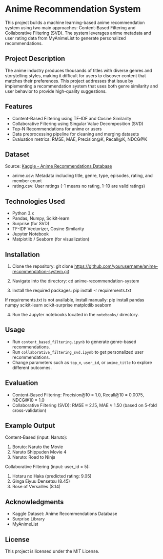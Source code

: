 
# Anime Recommendation System

This project builds a machine learning-based anime recommendation system using two main approaches: Content-Based Filtering and Collaborative Filtering (SVD). The system leverages anime metadata and user rating data from MyAnimeList to generate personalized recommendations.

## Project Description

The anime industry produces thousands of titles with diverse genres and storytelling styles, making it difficult for users to discover content that matches their preferences. This project addresses that issue by implementing a recommendation system that uses both genre similarity and user behavior to provide high-quality suggestions.

## Features

- Content-Based Filtering using TF-IDF and Cosine Similarity
- Collaborative Filtering using Singular Value Decomposition (SVD)
- Top-N Recommendations for anime or users
- Data preprocessing pipeline for cleaning and merging datasets
- Evaluation metrics: RMSE, MAE, Precision@K, Recall@K, NDCG@K

## Dataset

Source: [Kaggle - Anime Recommendations Database](https://www.kaggle.com/datasets/CooperUnion/anime-recommendations-database)

- anime.csv: Metadata including title, genre, type, episodes, rating, and member count
- rating.csv: User ratings (-1 means no rating, 1–10 are valid ratings)

## Technologies Used

- Python 3.x
- Pandas, Numpy, Scikit-learn
- Surprise (for SVD)
- TF-IDF Vectorizer, Cosine Similarity
- Jupyter Notebook
- Matplotlib / Seaborn (for visualization)

## Installation

1. Clone the repository:
   git clone https://github.com/yourusername/anime-recommendation-system.git

2. Navigate into the directory:
   cd anime-recommendation-system

3. Install the required packages:
   pip install -r requirements.txt

If requirements.txt is not available, install manually:
   pip install pandas numpy scikit-learn scikit-surprise matplotlib seaborn

4. Run the Jupyter notebooks located in the `notebooks/` directory.

## Usage

- Run `content_based_filtering.ipynb` to generate genre-based recommendations.
- Run `collaborative_filtering_svd.ipynb` to get personalized user recommendations.
- Change parameters such as `top_n`, `user_id`, or `anime_title` to explore different outcomes.

## Evaluation

- Content-Based Filtering: Precision@10 = 1.0, Recall@10 ≈ 0.0075, NDCG@10 = 1.0
- Collaborative Filtering (SVD): RMSE ≈ 2.15, MAE ≈ 1.50 (based on 5-fold cross-validation)

## Example Output

Content-Based (input: Naruto):
1. Boruto: Naruto the Movie
2. Naruto Shippuden Movie 4
3. Naruto: Road to Ninja

Collaborative Filtering (input: user_id = 5):
1. Hotaru no Haka (predicted rating: 9.05)
2. Ginga Eiyuu Densetsu (8.45)
3. Rose of Versailles (8.14)

## Acknowledgments

- Kaggle Dataset: Anime Recommendations Database
- Surprise Library
- MyAnimeList

## License

This project is licensed under the MIT License.
